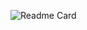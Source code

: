 ![Readme Card](https://github-readme-stats.vercel.app/api?username=kushalkolar&show_icons=true&theme=tokyonight&hideborder=false)
